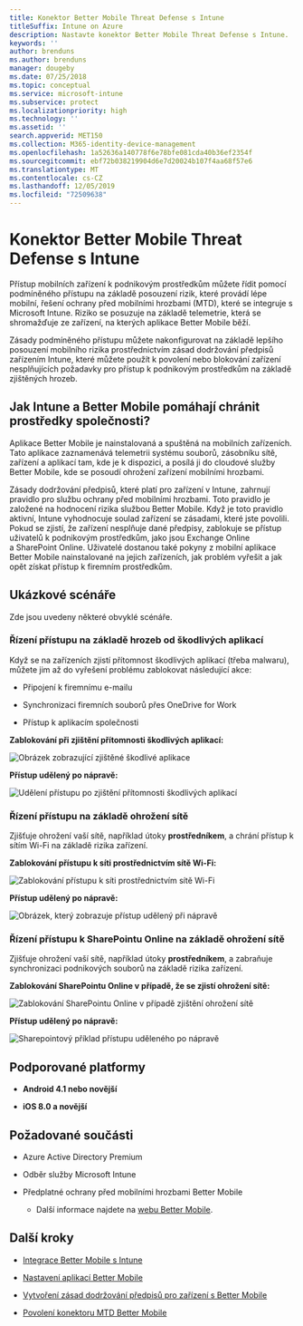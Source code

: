 ```yaml
---
title: Konektor Better Mobile Threat Defense s Intune
titleSuffix: Intune on Azure
description: Nastavte konektor Better Mobile Threat Defense s Intune.
keywords: ''
author: brenduns
ms.author: brenduns
manager: dougeby
ms.date: 07/25/2018
ms.topic: conceptual
ms.service: microsoft-intune
ms.subservice: protect
ms.localizationpriority: high
ms.technology: ''
ms.assetid: ''
search.appverid: MET150
ms.collection: M365-identity-device-management
ms.openlocfilehash: 1a52636a140778f6e78bfe081cda40b36ef2354f
ms.sourcegitcommit: ebf72b038219904d6e7d20024b107f4aa68f57e6
ms.translationtype: MT
ms.contentlocale: cs-CZ
ms.lasthandoff: 12/05/2019
ms.locfileid: "72509638"
---
```

# <a name="better-mobile-threat-defense-connector-with-intune"></a>Konektor Better Mobile Threat Defense s Intune

Přístup mobilních zařízení k podnikovým prostředkům můžete řídit pomocí podmíněného přístupu na základě posouzení rizik, které provádí lépe mobilní, řešení ochrany před mobilními hrozbami (MTD), které se integruje s Microsoft Intune. Riziko se posuzuje na základě telemetrie, která se shromažďuje ze zařízení, na kterých aplikace Better Mobile běží.

Zásady podmíněného přístupu můžete nakonfigurovat na základě lepšího posouzení mobilního rizika prostřednictvím zásad dodržování předpisů zařízením Intune, které můžete použít k povolení nebo blokování zařízení nesplňujících požadavky pro přístup k podnikovým prostředkům na základě zjištěných hrozeb.

## <a name="how-do-intune-and-better-mobile-help-protect-your-company-resources"></a>Jak Intune a Better Mobile pomáhají chránit prostředky společnosti?

Aplikace Better Mobile je nainstalovaná a spuštěná na mobilních zařízeních. Tato aplikace zaznamenává telemetrii systému souborů, zásobníku sítě, zařízení a aplikací tam, kde je k dispozici, a posílá ji do cloudové služby Better Mobile, kde se posoudí ohrožení zařízení mobilními hrozbami.

Zásady dodržování předpisů, které platí pro zařízení v Intune, zahrnují pravidlo pro službu ochrany před mobilními hrozbami. Toto pravidlo je založené na hodnocení rizika službou Better Mobile. Když je toto pravidlo aktivní, Intune vyhodnocuje soulad zařízení se zásadami, které jste povolili. Pokud se zjistí, že zařízení nesplňuje dané předpisy, zablokuje se přístup uživatelů k podnikovým prostředkům, jako jsou Exchange Online a SharePoint Online. Uživatelé dostanou také pokyny z mobilní aplikace Better Mobile nainstalované na jejich zařízeních, jak problém vyřešit a jak opět získat přístup k firemním prostředkům.

## <a name="sample-scenarios"></a>Ukázkové scénáře

Zde jsou uvedeny některé obvyklé scénáře.

### <a name="control-access-based-on-threats-from-malicious-apps"></a>Řízení přístupu na základě hrozeb od škodlivých aplikací

Když se na zařízeních zjistí přítomnost škodlivých aplikací (třeba malwaru), můžete jim až do vyřešení problému zablokovat následující akce:

- Připojení k firemnímu e-mailu

- Synchronizaci firemních souborů přes OneDrive for Work

- Přístup k aplikacím společnosti

**Zablokování při zjištění přítomnosti škodlivých aplikací:**

![Obrázek zobrazující zjištěné škodlivé aplikace](./media/better-mobile-threat-defense-connector/better_mobile_maliciousapps_blocked.png)

**Přístup udělený po nápravě:**

![Udělení přístupu po zjištění přítomnosti škodlivých aplikací](./media/better-mobile-threat-defense-connector/better_mobile_maliciousapps_unblocked.png)

### <a name="control-access-based-on-threat-to-network"></a>Řízení přístupu na základě ohrožení sítě

Zjišťuje ohrožení vaší sítě, například útoky **prostředníkem**, a chrání přístup k sítím Wi-Fi na základě rizika zařízení.

**Zablokování přístupu k síti prostřednictvím sítě Wi-Fi:**

![Zablokování přístupu k síti prostřednictvím sítě Wi-Fi](./media/better-mobile-threat-defense-connector/better_mobile_network_wifi_blocked.png)

**Přístup udělený po nápravě:**

![Obrázek, který zobrazuje přístup udělený při nápravě](./media/better-mobile-threat-defense-connector/better_mobile_network_wifi_unblocked.png)

### <a name="control-access-to-sharepoint-online-based-on-threat-to-network"></a>Řízení přístupu k SharePointu Online na základě ohrožení sítě

Zjišťuje ohrožení vaší sítě, například útoky **prostředníkem**, a zabraňuje synchronizaci podnikových souborů na základě rizika zařízení.

**Zablokování SharePointu Online v případě, že se zjistí ohrožení sítě:**

![Zablokování SharePointu Online v případě zjištění ohrožení sítě](./media/better-mobile-threat-defense-connector/better_mobile_network_spo_blocked.png)

**Přístup udělený po nápravě:**

![Sharepointový příklad přístupu uděleného po nápravě](./media/better-mobile-threat-defense-connector/better_mobile_network_spo_unblocked.png)

## <a name="supported-platforms"></a>Podporované platformy

- **Android 4.1 nebo novější**

- **iOS 8.0 a novější**

## <a name="prerequisites"></a>Požadované součásti

- Azure Active Directory Premium

- Odběr služby Microsoft Intune

- Předplatné ochrany před mobilními hrozbami Better Mobile

  - Další informace najdete na [webu Better Mobile](https://www.better.mobi/).

## <a name="next-steps"></a>Další kroky

- [Integrace Better Mobile s Intune](better-mobile-mtd-connector-integration.md)

- [Nastavení aplikací Better Mobile](mtd-apps-ios-app-configuration-policy-add-assign.md)

- [Vytvoření zásad dodržování předpisů pro zařízení s Better Mobile](mtd-device-compliance-policy-create.md)

- [Povolení konektoru MTD Better Mobile](mtd-connector-enable.md)
